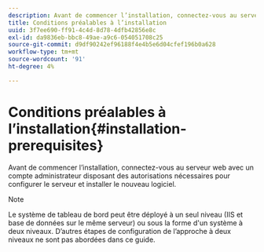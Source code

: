 ```yaml
---
description: Avant de commencer l’installation, connectez-vous au serveur web avec un compte administrateur disposant des autorisations nécessaires pour configurer le serveur et installer le nouveau logiciel.
title: Conditions préalables à l’installation
uuid: 3f7ee690-ff91-4c4d-8d78-4dfb42856e8c
exl-id: da9836eb-bbc8-49ae-a9c6-054051708c25
source-git-commit: d9df90242ef96188f4e4b5e6d04cfef196b0a628
workflow-type: tm+mt
source-wordcount: '91'
ht-degree: 4%

---
```


# Conditions préalables à l’installation{#installation-prerequisites}

Avant de commencer l’installation, connectez-vous au serveur web avec un compte administrateur disposant des autorisations nécessaires pour configurer le serveur et installer le nouveau logiciel.

>[!NOTE]
>
>Le système de tableau de bord peut être déployé à un seul niveau (IIS et base de données sur le même serveur) ou sous la forme d&#39;un système à deux niveaux. D’autres étapes de configuration de l’approche à deux niveaux ne sont pas abordées dans ce guide.
